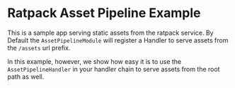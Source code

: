 # Ratpack Asset Pipeline Example

This is a sample app serving static assets from the ratpack service.
By Default the `AssetPipelineModule` will register a Handler to serve assets from the `/assets` url prefix. 

In this example, however, we show how easy it is to use the `AssetPipelineHandler` in your handler chain to serve assets from the root path as well.
